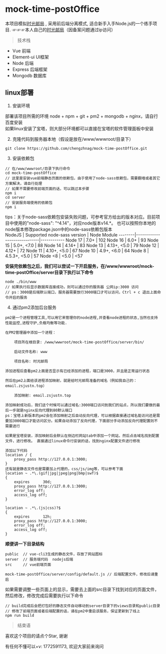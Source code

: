 # mock-time-postOffice

本项目模拟[时光邮局](https://www.hi2future.com/) , 采用前后端分离模式, 适合新手入手Node.js的一个练手项目. ☞☞☞本人自己的[时光邮局](http://121.40.165.226:3000)（因备案问题通过ip访问）

> 技术栈
- Vue 前端
- Element-ui UI框架
- Node 后端
- Express 后端框架
- Mongodb 数据库

## linux部署
1. 安装环境

部署该项目所需的环境 node + npm + git + pm2 + mongodb + nginx，请自行百度安装  
如果linux安装了宝塔，则大部分环境都可以直接在宝塔的软件管理面板中安装  

2. 克隆代码到服务器本地（假设是放在/www/wwwroot/目录下）
```
git clone https://github.com/chengzhnag/mock-time-postOffice.git
```

3. 安装依赖包
```
// 在/www/wwwroot/目录下执行命令
cd mock-time-postOffice
// 这里是安装vue前端静态页面的依赖包，由于使用了node-sass依赖包，需要翻墙或者其它方案解决，请自行处理
// 如果不需要修改前端页面的话，可以跳过本步骤
npm i
cd server
// 安装服务端使用的依赖包
npm i
```
tips：关于node-sass依赖包安装失败问题，可参考官方给出的版本对应。目前项目中使用的"node-sass": "^4.14"，对应node版本v14.*。
也可以按照你本地的node版本修改package.json中的node-sass依赖包版本  
NodeJS  | Supported node-sass version | Node Module
--------|-----------------------------|------------
Node 17 | 7.0+                        | 102
Node 16 | 6.0+                        | 93
Node 15 | 5.0+, <7.0                 | 88
Node 14 | 4.14+                       | 83
Node 13 | 4.13+, <5.0                 | 79
Node 12 | 4.12+                       | 72
Node 11 | 4.10+, <5.0                 | 67
Node 10 | 4.9+, <6.0                  | 64
Node 8  | 4.5.3+, <5.0                | 57
Node <8 | <5.0                        | <57

**安装完依赖包之后，我们可以尝试一下开启服务，在/www/wwwroot/mock-time-postOffice/server目录下执行以下命令**
```
node ./bin/www
// 如果执行后显示数据库连接成功，则可以通过你的服务器 公网ip:3000 访问
// ps：3000是后端默认端口，服务器需要放行3000端口才可以访问，Ctrl + c 退出上面命令开启的服务
```

4. 通过pm2添加后台服务

```
pm2是一个进程管理工具,可以用它来管理你的node进程,并查看node进程的状态,当然也支持性能监控,进程守护,负载均衡等功能.

在PM2管理器中添加一个进程：

	项目所在根目录: /www/wwwroot/mock-time-postOffice/server/bin/  

	启动文件名称: www

	项目名称: 时光邮局 

添加进程后查看pm2上面是否显示有已经添加的进程，端口是3000，并且是正常运行状态

然后在pm2上面给该进程添加映射，就是给时光邮局准备的域名（例如我自己的：email.zsjustn.top）

	添加映射: email.zsjustn.top

添加映射成功后，我们这个时候可以通过域名:3000端口访问到我们的站点，所以我们要做的最后一步就是nginx反向代理到80默认端口  
ps：宝塔上新版本的pm2会在添加映射之后自动反向代理，可以根据直接通过域名能访问还是需要加3000端口才能访问区分。如果自动添加了反向代理，下面部分手动添加反向代理配置则不需要进行

如果是宝塔安装，添加映射后会默认在侧边栏网站tab中添加一个网站，然后点击域名找到配置文件，进行修改。 直接通过linux命令行安装的话，找到nginx配置文件进行修改  

添加以下代码
location / {
	proxy_pass http://127.0.0.1:3000;
}
还有就是静态文件也是需要加上代理的，css/js/img等，可以参考下面
location ~ .*\.(gif|jpg|jpeg|png|bmp|swf)$
{
    expires      30d;
    proxy_pass http://127.0.0.1:3000;
    error_log off;
    access_log off;
}

location ~ .*\.(js|css)?$
{
    expires      12h;
    proxy_pass http://127.0.0.1:3000;
    error_log off;
    access_log off; 
}
```


**顺便讲一下目录结构**

```
public  // vue-cli3生成的静态文件，存放了网站图标
server  // 服务端代码  nodejs后端
src     // vue前端页面

mock-time-postOffice/server/config/default.js // 后端配置文件，修改后请重启
```
如果需要调整一些页面上的显示，需要去上面的src目录下找到对应的页面文件，然后修改，修改完成后需要执行以下命令
```
// build完成后会把打包好的静态文件自动移动到server目录下的views目录和public目录
// 修改了前端页面或者后端配置的话，请在pm2中重启该服务，保证更新到了线上
npm run build
```


> 结束语

喜欢这个项目的请点个Star, 谢谢

有任何不懂可以+v: 1772591173, 欢迎大家前来询问

